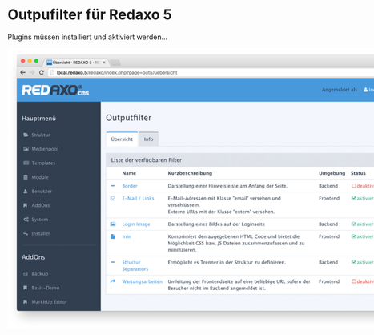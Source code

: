 Outpufilter für Redaxo 5
========================

Plugins müssen installiert und aktiviert werden...

<img src="https://raw.githubusercontent.com/FriendsOfREDAXO/out5/assets/out5.png" style="max-width: 888px" />
